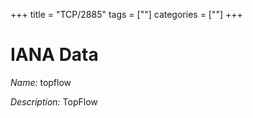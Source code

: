 +++
title = "TCP/2885"
tags = [""]
categories = [""]
+++

# IANA Data

_Name:_ topflow

_Description:_ TopFlow

